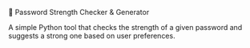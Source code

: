 🔐 Password Strength Checker & Generator

A simple Python tool that checks the strength of a given password and suggests a strong one based on user preferences.
